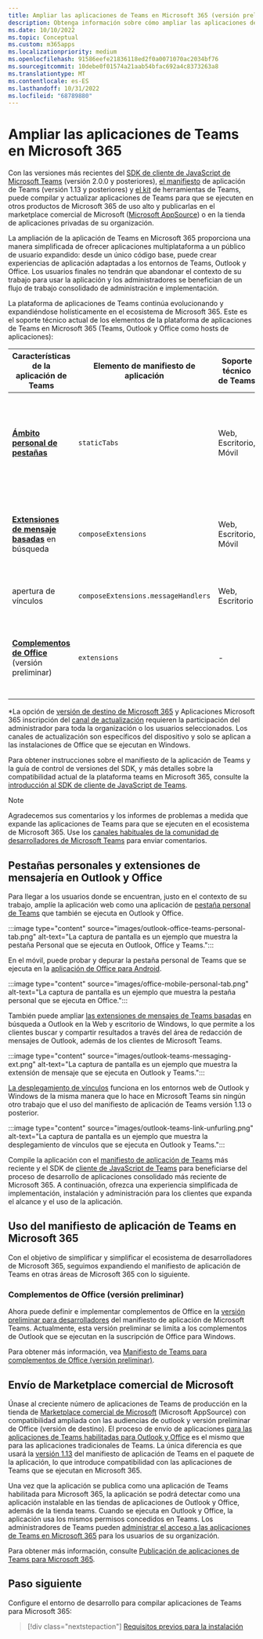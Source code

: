 ```yaml
---
title: Ampliar las aplicaciones de Teams en Microsoft 365 (versión preliminar)
description: Obtenga información sobre cómo ampliar las aplicaciones de Teams en Microsoft 365 (que se ejecutan en Teams, Outlook y Office como hosts de aplicaciones).
ms.date: 10/10/2022
ms.topic: Conceptual
ms.custom: m365apps
ms.localizationpriority: medium
ms.openlocfilehash: 91586eefe21836118ed2f0a0071070ac2034bf76
ms.sourcegitcommit: 10debe0f01574a21aab54bfac692a4c8373263a8
ms.translationtype: MT
ms.contentlocale: es-ES
ms.lasthandoff: 10/31/2022
ms.locfileid: "68789880"
---
```

# <a name="extend-teams-apps-across-microsoft-365"></a>Ampliar las aplicaciones de Teams en Microsoft 365

Con las versiones más recientes del [SDK de cliente de JavaScript de Microsoft Teams](../tabs/how-to/using-teams-client-sdk.md) (versión 2.0.0 y posteriores), [el manifiesto](../resources/schema/manifest-schema.md) de aplicación de Teams (versión 1.13 y posteriores) y [el kit](../toolkit/visual-studio-code-overview.md) de herramientas de Teams, puede compilar y actualizar aplicaciones de Teams para que se ejecuten en otros productos de Microsoft 365 de uso alto y publicarlas en el marketplace comercial de Microsoft ([Microsoft AppSource](https://appsource.microsoft.com/)) o en la tienda de aplicaciones privadas de su organización.

La ampliación de la aplicación de Teams en Microsoft 365 proporciona una manera simplificada de ofrecer aplicaciones multiplataforma a un público de usuario expandido: desde un único código base, puede crear experiencias de aplicación adaptadas a los entornos de Teams, Outlook y Office. Los usuarios finales no tendrán que abandonar el contexto de su trabajo para usar la aplicación y los administradores se benefician de un flujo de trabajo consolidado de administración e implementación.

La plataforma de aplicaciones de Teams continúa evolucionando y expandiéndose holísticamente en el ecosistema de Microsoft 365. Este es el soporte técnico actual de los elementos de la plataforma de aplicaciones de Teams en Microsoft 365 (Teams, Outlook y Office como hosts de aplicaciones):

| Características de la aplicación de Teams| Elemento de manifiesto de aplicación | Soporte técnico de Teams |Compatibilidad con Outlook* | Soporte técnico de Office* | Notas |
|--|--|--|--|--|--|
| [**Ámbito personal de pestañas**](../tabs/what-are-tabs.md)    |`staticTabs`  | Web, Escritorio, Móvil | Web (versión dirigida), escritorio (canal beta) | Web (versión dirigida), escritorio (canal beta), móvil (Android)| El ámbito de canal y grupo aún no se admite para Microsoft 365. Consulte [las notas](../tabs/how-to/using-teams-client-sdk.md#microsoft-365-support-running-teams-apps-in-office-and-outlook).
| [**Extensiones de mensaje basadas**](../messaging-extensions/what-are-messaging-extensions.md) en búsqueda| `composeExtensions` | Web, Escritorio, Móvil| Web (versión dirigida), escritorio (canal beta)| - |Todavía no se admite la acción basada en Microsoft 365. Consulte [las notas](extend-m365-teams-message-extension.md#troubleshooting). |
| apertura de vínculos | `composeExtensions.messageHandlers` | Web, Escritorio | Web (versión dirigida), escritorio (canal beta) | - | Ver [notas](extend-m365-teams-message-extension.md#link-unfurling) |
| [**Complementos de Office**](/office/dev/add-ins/develop/json-manifest-overview) (versión preliminar) | `extensions` | - | Web, Escritorio | - | Solo está disponible en [la versión del manifiesto devPreview](../resources/schema/manifest-schema-dev-preview.md) . Consulte [las notas](#office-add-ins-preview).|

\*La opción de [versión de destino de Microsoft 365](/microsoft-365/admin/manage/release-options-in-office-365) y Aplicaciones Microsoft 365 inscripción del [canal de actualización](/deployoffice/change-update-channels) requieren la participación del administrador para toda la organización o los usuarios seleccionados. Los canales de actualización son específicos del dispositivo y solo se aplican a las instalaciones de Office que se ejecutan en Windows.

Para obtener instrucciones sobre el manifiesto de la aplicación de Teams y la guía de control de versiones del SDK, y más detalles sobre la compatibilidad actual de la plataforma teams en Microsoft 365, consulte la [introducción al SDK de cliente de JavaScript de Teams](../tabs/how-to/using-teams-client-sdk.md).

> [!NOTE]
> Agradecemos sus comentarios y los informes de problemas a medida que expande las aplicaciones de Teams para que se ejecuten en el ecosistema de Microsoft 365. Use los [canales habituales de la comunidad de desarrolladores de Microsoft Teams](/microsoftteams/platform/feedback) para enviar comentarios.

## <a name="personal-tabs-and-messaging-extensions-in-outlook-and-office"></a>Pestañas personales y extensiones de mensajería en Outlook y Office

Para llegar a los usuarios donde se encuentran, justo en el contexto de su trabajo, amplíe la aplicación web como una aplicación de [pestaña personal de Teams](extend-m365-teams-personal-tab.md) que también se ejecuta en Outlook y Office.

:::image type="content" source="images/outlook-office-teams-personal-tab.png" alt-text="La captura de pantalla es un ejemplo que muestra la pestaña Personal que se ejecuta en Outlook, Office y Teams.":::

En el móvil, puede probar y depurar la pestaña personal de Teams que se ejecuta en la [aplicación de Office para Android](extend-m365-teams-personal-tab.md#office-app-for-android).

:::image type="content" source="images/office-mobile-personal-tab.png" alt-text="La captura de pantalla es un ejemplo que muestra la pestaña personal que se ejecuta en Office.":::

También puede ampliar [las extensiones de mensajes de Teams basadas](extend-m365-teams-message-extension.md) en búsqueda a Outlook en la Web y escritorio de Windows, lo que permite a los clientes buscar y compartir resultados a través del área de redacción de mensajes de Outlook, además de los clientes de Microsoft Teams.

:::image type="content" source="images/outlook-teams-messaging-ext.png" alt-text="La captura de pantalla es un ejemplo que muestra la extensión de mensaje que se ejecuta en Outlook y Teams.":::

[La desplegamiento de vínculos](extend-m365-teams-message-extension.md#link-unfurling)  funciona en los entornos web de Outlook y Windows de la misma manera que lo hace en Microsoft Teams sin ningún otro trabajo que el uso del manifiesto de aplicación de Teams versión 1.13 o posterior.

:::image type="content" source="images/outlook-teams-link-unfurling.png" alt-text="La captura de pantalla es un ejemplo que muestra la desplegamiento de vínculos que se ejecuta en Outlook y Teams.":::

Compile la aplicación con el [manifiesto de aplicación de Teams](../resources/schema/manifest-schema.md) más reciente y el SDK de [cliente de JavaScript de Teams](../tabs/how-to/using-teams-client-sdk.md) para beneficiarse del proceso de desarrollo de aplicaciones consolidado más reciente de Microsoft 365. A continuación, ofrezca una experiencia simplificada de implementación, instalación y administración para los clientes que expanda el alcance y el uso de la aplicación.

## <a name="use-teams-app-manifest-across-microsoft-365"></a>Uso del manifiesto de aplicación de Teams en Microsoft 365

Con el objetivo de simplificar y simplificar el ecosistema de desarrolladores de Microsoft 365, seguimos expandiendo el manifiesto de aplicación de Teams en otras áreas de Microsoft 365 con lo siguiente.

### <a name="office-add-ins-preview"></a>Complementos de Office (versión preliminar)

Ahora puede definir e implementar complementos de Office en la [versión preliminar para desarrolladores](../resources/schema/manifest-schema-dev-preview.md) del manifiesto de aplicación de Microsoft Teams. Actualmente, esta versión preliminar se limita a los complementos de Outlook que se ejecutan en la suscripción de Office para Windows.

Para obtener más información, vea [Manifiesto de Teams para complementos de Office (versión preliminar)](/office/dev/add-ins/develop/json-manifest-overview).

## <a name="microsoft-commercial-marketplace-submission"></a>Envío de Marketplace comercial de Microsoft

Únase al creciente número de aplicaciones de Teams de producción en la tienda de [Marketplace comercial de Microsoft](https://appsource.microsoft.com/) (Microsoft AppSource) con compatibilidad ampliada con las audiencias de outlook y versión preliminar de Office (versión de destino). El proceso de envío de aplicaciones [para las aplicaciones de Teams habilitadas para Outlook y Office](../concepts/deploy-and-publish/appsource/publish.md) es el mismo que para las aplicaciones tradicionales de Teams. La única diferencia es que usará la [versión 1.13](../tabs/how-to/using-teams-client-sdk.md) del manifiesto de aplicación de Teams en el paquete de la aplicación, lo que introduce compatibilidad con las aplicaciones de Teams que se ejecutan en Microsoft 365.

Una vez que la aplicación se publica como una aplicación de Teams habilitada para Microsoft 365, la aplicación se podrá detectar como una aplicación instalable en las tiendas de aplicaciones de Outlook y Office, además de la tienda teams. Cuando se ejecuta en Outlook y Office, la aplicación usa los mismos permisos concedidos en Teams. Los administradores de Teams pueden [administrar el acceso a las aplicaciones de Teams en Microsoft 365](/MicrosoftTeams/manage-third-party-teams-apps) para los usuarios de su organización.

Para obtener más información, consulte [Publicación de aplicaciones de Teams para Microsoft 365](publish.md).

## <a name="next-step"></a>Paso siguiente

Configure el entorno de desarrollo para compilar aplicaciones de Teams para Microsoft 365:

> [!div class="nextstepaction"]
> [Requisitos previos para la instalación](prerequisites.md)

